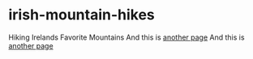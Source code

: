 # irish-mountain-hikes
Hiking Irelands Favorite Mountains And this is [another page](another-page)
And this is [another page](another-page)
